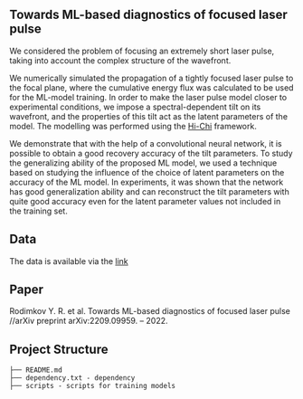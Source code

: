 ## Towards ML-based diagnostics of focused laser pulse

We considered the problem of focusing an extremely short laser pulse, taking into account the complex structure of the wavefront.

We numerically simulated the propagation of a tightly focused laser pulse to the focal plane, where the cumulative energy flux was calculated to be used for the ML-model training. In order to make the laser pulse model closer to experimental conditions, we impose a spectral-dependent tilt on its wavefront, and the properties of this tilt act as the latent parameters of the model. The modelling was performed using the [Hi-Chi](https://github.com/hi-chi/pyHiChi) framework.

We demonstrate that with the help of a convolutional neural network, it is possible to obtain a good recovery accuracy of the tilt parameters. To study the generalizing ability of the proposed ML model, we used a technique based on studying the influence of the choice of latent parameters on the accuracy of the ML model. In experiments, it was shown that the network has good generalization ability and can reconstruct the tilt parameters with quite good accuracy even for the latent parameter values not included in the training set.

## Data

The data is available via the [link](https://cloud.unn.ru/s/6K2zgbKR7XG4gZC)

## Paper

Rodimkov Y. R. et al. Towards ML-based diagnostics of focused laser pulse //arXiv preprint arXiv:2209.09959. – 2022.

## Project Structure

```plaintext
├── README.md 
├── dependency.txt - dependency
├── scripts - scripts for training models
```